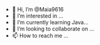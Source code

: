 - 👋 Hi, I’m @Maia9616
- 👀 I’m interested in ...
- 🌱 I’m currently learning Java...
- 💞️ I’m looking to collaborate on ...
- 📫 How to reach me ...

<!---
Maia9616/Maia9616 is a ✨ special ✨ repository because its `README.md` (this file) appears on your GitHub profile.
You can click the Preview link to take a look at your changes.
--->
